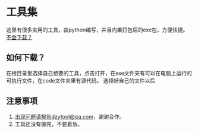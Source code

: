 # 工具集
这里有很多实用的工具，由python编写，并且内置打包后的exe包，方便快捷。
[不会下载？](https://blog.51cto.com/u_14217737/2907338)
## 如何下载？
在根目录里选择自己想要的工具，点击打开，在exe文件夹有可以在电脑上运行的可执行文件，在code文件夹里有源代码。
选择好自己的文件以后
## 注意事项
1. 出现问题请报告dzytool@qq.com，谢谢合作。
2. 工具还没有做完，不要着急。
